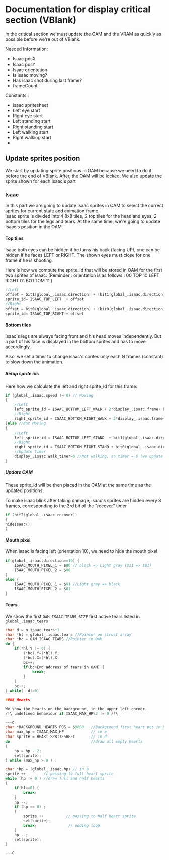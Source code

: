 # Documentation for display critical section (VBlank)

In the critical section we must update the OAM and the VRAM as quickly as possible before we're out of VBlank. 

Needed Information:
- Isaac posX
- Isaac posY
- Isaac orientation
- Is isaac moving? 
- Has isaac shot during last frame?
- frameCount

Constants :
- isaac spritesheet
- Left eye start
- Right eye start
- Left standing start
- Right standing start
- Left walking start
- Right walking start
- 

## Update sprites position

We start by updating sprite positions in OAM because we need to do it before the end of VBlank. After, the OAM will be locked. 
We also update the sprite shown for each Isaac's part

### Isaac

In this part we are going to update Isaac sprites in OAM to select the correct sprites for current state and animation frame.  
Isaac sprite is divided into 4 8x8 tiles, 2 top tiles for the head and eyes, 2 bottom tiles for the legs and tears.
At the same time, we're going to update Isaac's position in the OAM. 

#### Top tiles

Isaac both eyes can be hidden if he turns his back (facing UP), one can be hidden if he faces LEFT or RIGHT. 
The shown eyes must close for one frame if he is shooting. 

Here is how we compute the sprite_id that will be stored in OAM for the first two sprites of isaac: 
(Reminder : orientation is as follows : 
      00 
      TOP
10 LEFT RIGHT 01
    BOTTOM
      11
)	
~~~C
//Left
offset = bit1(global_.isaac.direction) + (bit1(global_.isaac.direction) && (display_.shoot_timer > 0))
sprite_id= ISAAC_TOP_LEFT  + offset
//Right
offset = bit0(global_.isaac.direction) + (bit0(global_.isaac.direction) && (display_.shoot_timer > 0))
sprite_id= ISAAC_TOP_RIGHT + offset
~~~

#### Bottom tiles

Isaac's legs are always facing front and his head moves independently.
But a part of his face is displayed in the bottom sprites and has to move accordingly.

Also, we set a timer to change isaac's sprites only each N frames (constant) to slow down the animation.

##### Setup sprite ids
Here how we calculate the left and right sprite_id for this frame: 
~~~C
if (global_.isaac.speed != 0) // Moving 
{
	//Left
	left_sprite_id = ISAAC_BOTTOM_LEFT_WALK + 2*display_.isaac.frame+ bit1(global_.isaac.direction)
	//Right
	right_sprite_id = ISAAC_BOTTOM_RIGHT_WALK + 2*display_.isaac.frame+ bit0(global_.isaac.direction)
}else //Not Moving
{
	//Left
	left_sprite_id = ISAAC_BOTTOM_LEFT_STAND  + bit1(global_.isaac.direction)
	//Right
	right_sprite_id = ISAAC_BOTTOM_RIGHT_STAND + bit0(global_.isaac.direction)
	//Update Timer
	display_.isaac.walk_timer=0 //Not walking, so timer = 0 (we update the sprites all the time)
}
~~~

##### Update OAM

These sprite_id will be then placed in the OAM at the same time as the updated positions.

To make isaac blink after taking damage, isaac's sprites are hidden every 8 frames, corresponding to the 3rd bit of the "recover" timer
~~~C
if (bit2(global_.isaac.recover))
{
hideIsaac()
}
~~~

#### Mouth pixel

When isaac is facing left (orientation 10), we need to hide the mouth pixel

~~~C
if(global_.isaac.direction==10) {
	ISAAC_MOUTH_PIXEL_1 = $00 // black => Light gray ($11 => $01)
	ISAAC_MOUTH_PIXEL_2 = $00
}
else {
	ISAAC_MOUTH_PIXEL_1 = $01 //Light gray => black
	ISAAC_MOUTH_PIXEL_2 = $01
}
~~~

#### Tears

We show the first `OAM_ISAAC_TEARS_SIZE` first active tears listed in `global_.isaac_tears`  
~~~C
char d = n_isaac_tears+1
char *hl = global_.isaac.tears //Pointer on struct array
char *bc = OAM_ISAAC_TEARS //Pointer in OAM
do {
	if(*hl.Y != 0) {
		(*bc).Y=(*hl).Y;
		(*bc).X=(*hl).X;
		bc++;
		if(bc>End address of tears in OAM) {
			break;
		}
	}
	bc++;
} while(--d!=0)

#### Hearts

We show the hearts on the background, in the upper left corner.
/!\ undefined behaviour if ISAAC_MAX_HP%2 != 0 /!\

~~~C
char *BACKGROUND_HEARTS_POS = $9800   //Background first heart pos in background map
char max_hp = ISAAC_MAX_HP            // in e
char sprite = HEART_SPRITESHEET       // in d
do                                    //draw all empty hearts
{
	hp = hp - 2;
	set(sprite);
} while (max_hp > 0 ) ;

char *hp = (global_.isaac.hp) // in a
sprite ++        // passing to full heart sprite
while (hp != 0 ) //draw full and half hearts
{
	if(hl==0) {
		break;
	}
	hp --;
	if (hp == 0) ;
	{
		sprite ++          // passing to half heart sprite
		set(sprite);
		break;              // ending loop
	}
	hp --;
	set(sprite);
}

~~~C
